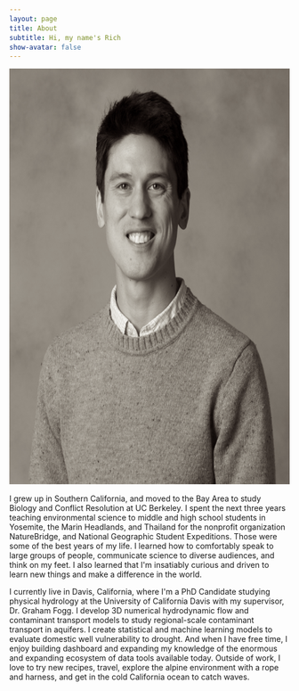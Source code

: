 ```yaml
---
layout: page
title: About
subtitle: Hi, my name's Rich
show-avatar: false
---
```


<p align="center">
  <img width="640" height="746" src="/img/headshot_bw.png">
</p>

I grew up in Southern California, and moved to the Bay Area to study Biology and Conflict Resolution at UC Berkeley. I spent the next three years teaching environmental science to middle and high school students in Yosemite, the Marin Headlands, and Thailand for the nonprofit organization NatureBridge, and National Geographic Student Expeditions. Those were some of the best years of my life. I learned how to comfortably speak to large groups of people, communicate science to diverse audiences, and think on my feet. I also learned that
I'm insatiably curious and driven to learn new things and make a difference in the world.  

I currently live in Davis, California, where I'm a PhD Candidate studying physical hydrology at the University of California Davis with my supervisor, Dr. Graham Fogg. I develop 3D numerical hydrodynamic flow and contaminant transport models to study regional-scale contaminant transport in aquifers. I create statistical and machine learning models to evaluate domestic well vulnerability to drought. And when I have free time, I enjoy building dashboard and expanding my knowledge of the enormous and expanding ecosystem of data tools available today. Outside of work, I love to try new recipes, travel, explore the alpine environment with a rope and harness, and get in the cold California ocean to catch waves.
